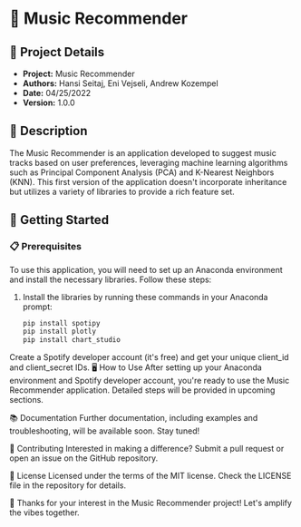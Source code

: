 # 🎵 Music Recommender

## 📌 Project Details
- **Project:** Music Recommender
- **Authors:** Hansi Seitaj, Eni Vejseli, Andrew Kozempel
- **Date:** 04/25/2022
- **Version:** 1.0.0

## 📄 Description
The Music Recommender is an application developed to suggest music tracks based on user preferences, leveraging machine learning algorithms such as Principal Component Analysis (PCA) and K-Nearest Neighbors (KNN). This first version of the application doesn't incorporate inheritance but utilizes a variety of libraries to provide a rich feature set.

## 🚀 Getting Started

### 📋 Prerequisites
To use this application, you will need to set up an Anaconda environment and install the necessary libraries. Follow these steps:

1. Install the libraries by running these commands in your Anaconda prompt:
   ```bash
   pip install spotipy
   pip install plotly
   pip install chart_studio
Create a Spotify developer account (it's free) and get your unique client_id and client_secret IDs.
🖥️ How to Use
After setting up your Anaconda environment and Spotify developer account, you're ready to use the Music Recommender application. Detailed steps will be provided in upcoming sections.

📚 Documentation
Further documentation, including examples and troubleshooting, will be available soon. Stay tuned!

🤝 Contributing
Interested in making a difference? Submit a pull request or open an issue on the GitHub repository.

📜 License
Licensed under the terms of the MIT license. Check the LICENSE file in the repository for details.

🙏 Thanks for your interest in the Music Recommender project! Let's amplify the vibes together.
